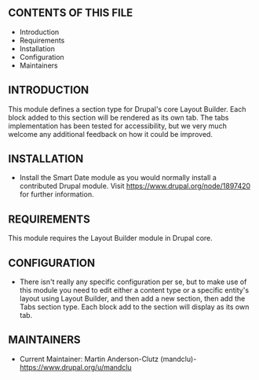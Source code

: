 CONTENTS OF THIS FILE
---------------------

 * Introduction
 * Requirements
 * Installation
 * Configuration
 * Maintainers


INTRODUCTION
------------

This module defines a section type for Drupal's core Layout Builder. Each block
added to this section will be rendered as its own tab. The tabs implementation
has been tested for accessibility, but we very much welcome any additional
feedback on how it could be improved.


INSTALLATION
------------

 * Install the Smart Date module as you would normally install a
   contributed Drupal module. Visit
   https://www.drupal.org/node/1897420 for further information.


REQUIREMENTS
------------

This module requires the Layout Builder module in Drupal core.


CONFIGURATION
-------------

 * There isn't really any specific configuration per se, but to make use of this
   module you need to edit either a content type or a specific entity's layout
   using Layout Builder, and then add a new section, then add the Tabs section
   type. Each block add to the section will display as its own tab.


MAINTAINERS
-----------

 * Current Maintainer:
   Martin Anderson-Clutz (mandclu)- https://www.drupal.org/u/mandclu
